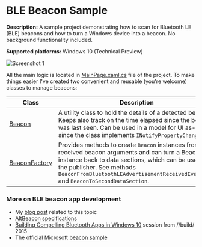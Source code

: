 BLE Beacon Sample
=================

**Description:** A sample project demonstrating how to scan for Bluetooth LE
(BLE) beacons and how to turn a Windows device into a beacon. No background
functionality included.

**Supported platforms:** Windows 10 (Technical Preview)

![Screenshot 1](https://raw.githubusercontent.com/tompaana/my-2-bits/master/BLEBeaconSample/Doc/Screenshot.png)

All the main logic is located in [MainPage.xaml.cs](https://github.com/tompaana/my-2-bits/blob/master/BLEBeaconSample/BLEBeaconSample/MainPage.xaml.cs)
file of the project. To make things easier I've created two convenient and
reusable (you're welcome) classes to manage beacons:

| Class | Description |
| ----- | ----------- |
| [Beacon](https://github.com/tompaana/my-2-bits/blob/master/BLEBeaconSample/BLEBeaconSample/Beacon.cs) | A utility class to hold the details of a detected beacon. Keeps also track on the time elapsed since the beacon was last seen. Can be used in a model for UI as-is, since the class implements `INotifyPropertyChanged`. |
| [BeaconFactory](https://github.com/tompaana/my-2-bits/blob/master/BLEBeaconSample/BLEBeaconSample/BeaconFactory.cs) | Provides methods to create `Beacon` instances from received beacon arguments and can turn a Beacon instance back to data sections, which can be used by the publisher. See methods `BeaconFromBluetoothLEAdvertisementReceivedEventArgs` and `BeaconToSecondDataSection`. |

### More on BLE beacon app development ###

* My [blog post](http://tomipaananen.azurewebsites.net/?p=111) related to this topic
* [AltBeacon specifications](https://github.com/AltBeacon/spec)
* [Building Compelling Bluetooth Apps in Windows 10](https://channel9.msdn.com/Events/Build/2015/3-739) session from //build/ 2015
* The official Microsoft [beacon sample](https://github.com/Microsoft/Windows-universal-samples/tree/master/bluetoothadvertisement)
